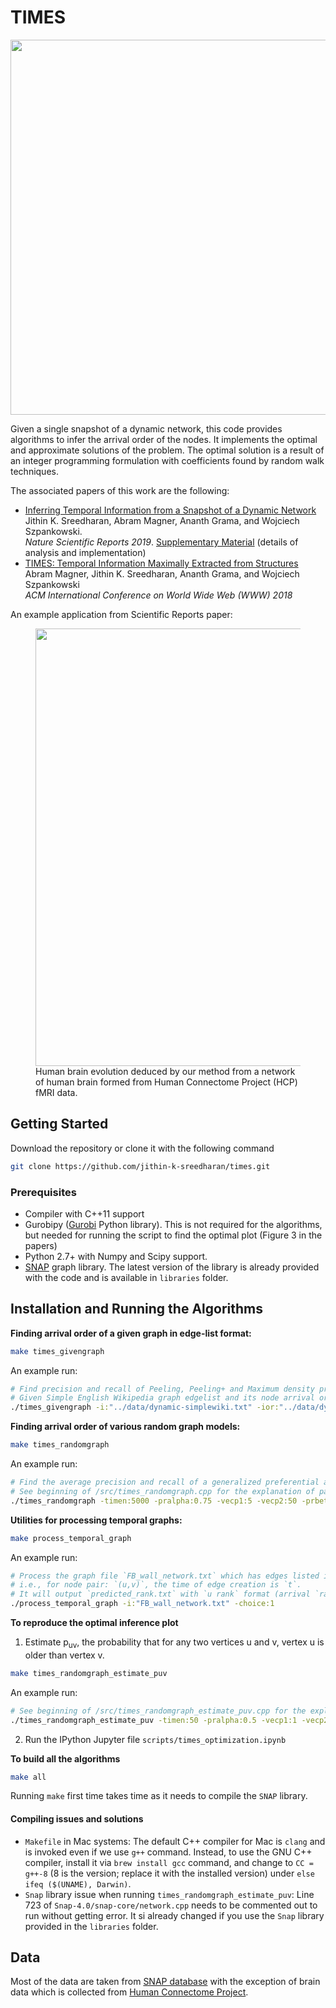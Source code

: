 # TIMES
<!-- ![image](https://user-images.githubusercontent.com/19230005/53579065-e0fdf500-3b46-11e9-9437-6471a42f26f4.png) -->
<img src="https://user-images.githubusercontent.com/19230005/53579065-e0fdf500-3b46-11e9-9437-6471a42f26f4.png" width="600">


Given a single snapshot of a dynamic network, this code provides algorithms to infer the arrival order of the nodes.
It implements the optimal and approximate solutions of the problem. The optimal solution is a result of an integer programming formulation with coefficients found by random walk techniques.

The associated papers of this work are the following:
* [Inferring Temporal Information from a Snapshot of a Dynamic Network](https://rdcu.be/boQ5z)\
Jithin K. Sreedharan, Abram Magner, Ananth Grama, and Wojciech Szpankowski.\
_Nature Scientific Reports 2019_. [Supplementary Material](https://static-content.springer.com/esm/art%3A10.1038%2Fs41598-019-38912-0/MediaObjects/41598_2019_38912_MOESM1_ESM.pdf) (details of analysis and implementation)
* [TIMES: Temporal Information Maximally Extracted from Structures](https://dl.acm.org/citation.cfm?id=3186105)\
Abram Magner, Jithin K. Sreedharan, Ananth Grama, and Wojciech Szpankowski\
_ACM International Conference on World Wide Web (WWW) 2018_

An example application from Scientific Reports paper:
<figure>
<img src="https://user-images.githubusercontent.com/19230005/53579668-fcb5cb00-3b47-11e9-8e39-dfd186865462.png" width="700">
<figcaption>
Human brain evolution deduced by our method from a network of human brain formed from Human Connectome Project (HCP) fMRI data.
</figcaption>
</figure>

## Getting Started
Download the repository or clone it with the following command
```bash
git clone https://github.com/jithin-k-sreedharan/times.git
```

### Prerequisites
- Compiler with C++11 support
- Gurobipy ([Gurobi](http://www.gurobi.com/) Python library). This is not required for the algorithms, but needed for running the script to find the optimal plot (Figure 3 in the papers)
- Python 2.7+ with Numpy and Scipy support.
- [SNAP](https://snap.stanford.edu/snap/index.html) graph library. The latest version of the library is already provided with the code and is available in `libraries` folder.

## Installation and Running the Algorithms
**Finding arrival order of a given graph in edge-list format:**
```bash
make times_givengraph
```
An example run:
```bash
# Find precision and recall of Peeling, Peeling+ and Maximum density precision-1 estimator
# Given Simple English Wikipedia graph edgelist and its node arrival order files
./times_givengraph -i:"../data/dynamic-simplewiki.txt" -ior:"../data/dynamic-simplewiki_data.csv" -choice:1
```
**Finding arrival order of various random graph models:**
```bash
make times_randomgraph
```
<!-- We use a generalized preferential attachment generator with parameters as follows
- `timen`: Total time-steps of the procedure
- `pralpha`: With this probability a new node will be added; with probbaility `(1-pralpha)`, new edges will be added between existing nodes.
- `vecp1`: Lower end of uniform distrbution for `m` (number of edges each new node brings into the graph) when a new node is added.
- `vecp2`: Upper end of uniform distrbution for `m` (number of edges each new node brings into the graph) when a new node is added.
- `prbeta`: With this probability end points of edges of the new node will be selected preferentially; with probability `(1-prbeta)` ebdpoints of edges of new node will be choosen uniformly at random.
- `vecq1`: Lower end of uniform distrbution for `m` (number of edges each new node brings into the graph) when edges between existing nodes are added;
- `vecq2`: Upper end of uniform distrbution for `m` (number of edges each new node brings into the graph) when edges between existing nodes are added.
- `prdelta`: With this probability,When adding edges between exisiting nodes, slource node be selected preferentially.
- `prgamma`: With this probability, when adding edges between exisiting nodes, Terminal node will be selected preferentially
 -->
 An example run:
```bash
# Find the average precision and recall of a generalized preferential attachment graph model
# See beginning of /src/times_randomgraph.cpp for the explanation of parameters.
./times_randomgraph -timen:5000 -pralpha:0.75 -vecp1:5 -vecp2:50 -prbeta:0.5 -vecq1:5 -vecq2:50  -prdelta:0.5 -prgamma:0.5 -noruns:1000 -choice:0
```
**Utilities for processing temporal graphs:**
```bash
make process_temporal_graph
```
An example run:
```bash
# Process the graph file `FB_wall_network.txt` which has edges listed in `u v t` format per line
# i.e., for node pair: `(u,v)`, the time of edge creation is `t`.
# It will output `predicted_rank.txt` with `u rank` format (arrival `rank` for node `u`) per line.
./process_temporal_graph -i:"FB_wall_network.txt" -choice:1
```
**To reproduce the optimal inference plot**
1. Estimate p<sub>uv</sub>, the probability that for any two vertices u and v, vertex u is older than vertex v.
  ```bash
  make times_randomgraph_estimate_puv
  ```
  An example run:
  ```bash
  # See beginning of /src/times_randomgraph_estimate_puv.cpp for the explanation of parameters.
  ./times_randomgraph_estimate_puv -timen:50 -pralpha:0.5 -vecp1:1 -vecp2:8 -prbeta:0.5 -vecq1:1 -vecq2:8  -prdelta:0.5 -prgamma:0.5 -noruns:100 -norunsMC:100 -choice:3
  ```
2. Run the IPython Jupyter file `scripts/times_optimization.ipynb`

**To build all the algorithms**
```bash
make all
```
Running `make` first time takes time as it needs to compile the `SNAP` library.

#### Compiling issues and solutions
- `Makefile` in Mac systems: The default C++ compiler for Mac is `clang` and is invoked even if we use `g++` command. Instead, to use the GNU C++ compiler, install it via `brew install gcc` command, and change to `CC = g++-8` (8 is the version; replace it with the installed version) under `else ifeq ($(UNAME), Darwin)`.
- `Snap` library issue when running `times_randomgraph_estimate_puv`: Line 723 of `Snap-4.0/snap-core/network.cpp` needs to be commented out to run without getting error. It si already changed if you use the `Snap` library provided in the `libraries` folder.

## Data
Most of the data are taken from [SNAP database](https://snap.stanford.edu/data/index.html) with the exception of brain data which is collected from [Human Connectome Project](https://www.humanconnectome.org/study/hcp-young-adult/document/extensively-processed-fmri-data-documentation).
<!-- For the brain Connectome data, please download the brain connectome data from [here](link). The data is cleaned matrix version of the original human connectome project data. The code to clean the data is available here.
 -->
